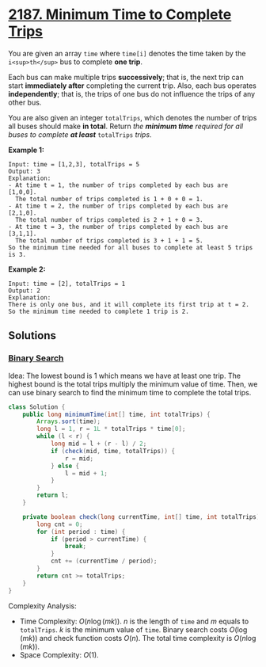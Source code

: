 # [2187. Minimum Time to Complete Trips](https://leetcode.com/problems/minimum-time-to-complete-trips/)

You are given an array `time` where `time[i]` denotes the time taken by the `i<sup>th</sup>` bus to complete **one trip**.

Each bus can make multiple trips **successively**; that is, the next trip can start **immediately after** completing the current trip. Also, each bus operates **independently**; that is, the trips of one bus do not influence the trips of any other bus.

You are also given an integer `totalTrips`, which denotes the number of trips all buses should make **in total**. Return _the **minimum time** required for all buses to complete **at least**_ `totalTrips` _trips_.

**Example 1:**

```
Input: time = [1,2,3], totalTrips = 5
Output: 3
Explanation:
- At time t = 1, the number of trips completed by each bus are [1,0,0].
  The total number of trips completed is 1 + 0 + 0 = 1.
- At time t = 2, the number of trips completed by each bus are [2,1,0].
  The total number of trips completed is 2 + 1 + 0 = 3.
- At time t = 3, the number of trips completed by each bus are [3,1,1].
  The total number of trips completed is 3 + 1 + 1 = 5.
So the minimum time needed for all buses to complete at least 5 trips is 3.
```

**Example 2:**

```
Input: time = [2], totalTrips = 1
Output: 2
Explanation:
There is only one bus, and it will complete its first trip at t = 2.
So the minimum time needed to complete 1 trip is 2.
```

## Solutions
### [Binary Search](MinimumTimeToCompleteTrips.java)

Idea: The lowest bound is 1 which means we have at least one trip. The highest bound is the total trips multiply the minimum value of time. Then, we can use binary search to find the minimum time to complete the total trips.

```java
class Solution {
    public long minimumTime(int[] time, int totalTrips) {
        Arrays.sort(time);
        long l = 1, r = 1L * totalTrips * time[0];
        while (l < r) {
            long mid = l + (r - l) / 2;
            if (check(mid, time, totalTrips)) {
                r = mid;
            } else {
                l = mid + 1;
            }
        }
        return l;
    }

    private boolean check(long currentTime, int[] time, int totalTrips) {
        long cnt = 0;
        for (int period : time) {
            if (period > currentTime) {
                break;
            }
            cnt += (currentTime / period);
        }
        return cnt >= totalTrips;
    }
}
```

Complexity Analysis:

- Time Complexity: $O(n\log(mk))$. $n$ is the length of `time` and $m$ equals to `totalTrips`. $k$ is the minimum value of `time`. Binary search costs $O(\log(mk))$ and check function costs $O(n)$. The total time complexity is $O(n\log(mk))$.
- Space Complexity: $O(1)$.
